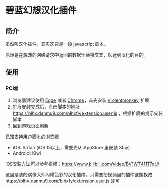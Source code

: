 # 碧蓝幻想汉化插件
## 简介
虽然叫汉化插件，其实这只是一段 javascript 脚本。

原理是在游戏的网络请求中返回的数据里替换文本，以达到汉化的目的。

## 使用
### PC端
1. 浏览器建议使用 [Edge](https://www.microsoft.com/zh-cn/edge) 或者 [Chrome](https://www.google.com/intl/zh-CN/chrome/)，首先安装 [Violentmonkey](https://violentmonkey.github.io/get-it/) 扩展
2. 扩展安装完成后，点击脚本的地址 https://blhx.danmu9.com/blhxfy/extension.user.js ，根据扩展的提示安装脚本
3. 回到游戏页面刷新

已知支持用户脚本的浏览器
- iOS: Safari (iOS 15以上，需要先从 AppStore 里安装 Stay)
- Android: Kiwi

iOS安装方法可以参考视频：https://www.bilibili.com/video/BV1WT411T7dU/

这里是装的偶像大师闪耀色彩的汉化插件，只需要把视频里的插件链接换成 https://blhx.danmu9.com/blhxfy/extension.user.js 即可
